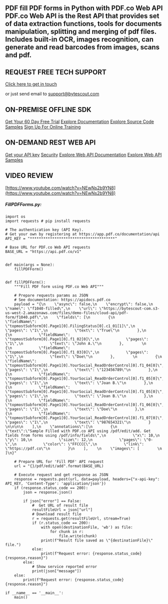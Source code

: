 ## PDF fill PDF forms in Python with PDF.co Web API PDF.co Web API is the Rest API that provides set of data extraction functions, tools for documents manipulation, splitting and merging of pdf files. Includes built-in OCR, images recognition, can generate and read barcodes from images, scans and pdf.

## REQUEST FREE TECH SUPPORT

[Click here to get in touch](https://bytescout.zendesk.com/hc/en-us/requests/new?subject=PDF.co%20Web%20API%20Question)

or just send email to [support@bytescout.com](mailto:support@bytescout.com?subject=PDF.co%20Web%20API%20Question) 

## ON-PREMISE OFFLINE SDK 

[Get Your 60 Day Free Trial](https://bytescout.com/download/web-installer?utm_source=github-readme)
[Explore Documentation](https://bytescout.com/documentation/index.html?utm_source=github-readme)
[Explore Source Code Samples](https://github.com/bytescout/ByteScout-SDK-SourceCode/)
[Sign Up For Online Training](https://academy.bytescout.com/)


## ON-DEMAND REST WEB API

[Get your API key](https://app.pdf.co/signup?utm_source=github-readme)
[Security](https://pdf.co/security)
[Explore Web API Documentation](https://apidocs.pdf.co?utm_source=github-readme)
[Explore Web API Samples](https://github.com/bytescout/ByteScout-SDK-SourceCode/tree/master/PDF.co%20Web%20API)

## VIDEO REVIEW

[https://www.youtube.com/watch?v=NEwNs2b9YN8](https://www.youtube.com/watch?v=NEwNs2b9YN8)




<!-- code block begin -->

##### **FillPDFForms.py:**
    
```
import os
import requests # pip install requests

# The authentication key (API Key).
# Get your own by registering at https://app.pdf.co/documentation/api
API_KEY = "**************************************"

# Base URL for PDF.co Web API requests
BASE_URL = "https://api.pdf.co/v1"


def main(args = None):
    fillPDFForm()


def fillPDFForm():
    """Fill PDF form using PDF.co Web API"""

    # Prepare requests params as JSON
    # See documentation: https://apidocs.pdf.co
    payload = "{\n    \"async\": false,\n    \"encrypt\": false,\n    \"name\": \"f1040-filled\",\n    \"url\": \"https://bytescout-com.s3-us-west-2.amazonaws.com/files/demo-files/cloud-api/pdf-form/f1040.pdf\",\n    \"fields\": [\n        {\n            \"fieldName\": \"topmostSubform[0].Page1[0].FilingStatus[0].c1_01[1]\",\n            \"pages\": \"1\",\n            \"text\": \"True\"\n        },\n        {\n            \"fieldName\": \"topmostSubform[0].Page1[0].f1_02[0]\",\n            \"pages\": \"1\",\n            \"text\": \"John A.\"\n        },        \n        {\n            \"fieldName\": \"topmostSubform[0].Page1[0].f1_03[0]\",\n            \"pages\": \"1\",\n            \"text\": \"Doe\"\n        },        \n        {\n            \"fieldName\": \"topmostSubform[0].Page1[0].YourSocial_ReadOrderControl[0].f1_04[0]\",\n            \"pages\": \"1\",\n            \"text\": \"123456789\"\n        },\n        {\n            \"fieldName\": \"topmostSubform[0].Page1[0].YourSocial_ReadOrderControl[0].f1_05[0]\",\n            \"pages\": \"1\",\n            \"text\": \"Joan B.\"\n        },\n        {\n            \"fieldName\": \"topmostSubform[0].Page1[0].YourSocial_ReadOrderControl[0].f1_05[0]\",\n            \"pages\": \"1\",\n            \"text\": \"Joan B.\"\n        },\n        {\n            \"fieldName\": \"topmostSubform[0].Page1[0].YourSocial_ReadOrderControl[0].f1_06[0]\",\n            \"pages\": \"1\",\n            \"text\": \"Doe\"\n        },\n        {\n            \"fieldName\": \"topmostSubform[0].Page1[0].YourSocial_ReadOrderControl[0].f1_07[0]\",\n            \"pages\": \"1\",\n            \"text\": \"987654321\"\n        }     \n\n\n\n    ],\n    \"annotations\":[\n        {\n            \"text\":\"Sample Filled with PDF.co API using /pdf/edit/add. Get fields from forms using /pdf/info/fields\",\n            \"x\": 10,\n            \"y\": 10,\n            \"size\": 12,\n            \"pages\": \"0-\",\n            \"color\": \"FFCCCC\",\n            \"link\": \"https://pdf.co\"\n        }\n    ],    \n    \"images\": [        \n    ]\n}"

    # Prepare URL for 'Fill PDF' API request
    url = "{}/pdf/edit/add".format(BASE_URL)

    # Execute request and get response as JSON
    response = requests.post(url, data=payload, headers={"x-api-key": API_KEY, 'Content-Type': 'application/json'})
    if (response.status_code == 200):
        json = response.json()

        if json["error"] == False:
            #  Get URL of result file
            resultFileUrl = json["url"]
            # Download result file
            r = requests.get(resultFileUrl, stream=True)
            if (r.status_code == 200):
                with open(destinationFile, 'wb') as file:
                    for chunk in r:
                        file.write(chunk)
                print(f"Result file saved as \"{destinationFile}\" file.")
            else:
                print(f"Request error: {response.status_code} {response.reason}")
        else:
            # Show service reported error
            print(json["message"])
    else:
        print(f"Request error: {response.status_code} {response.reason}")

if __name__ == '__main__':
    main()
```

<!-- code block end -->